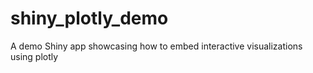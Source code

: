 # shiny_plotly_demo
A demo Shiny app showcasing how to embed interactive visualizations using plotly
